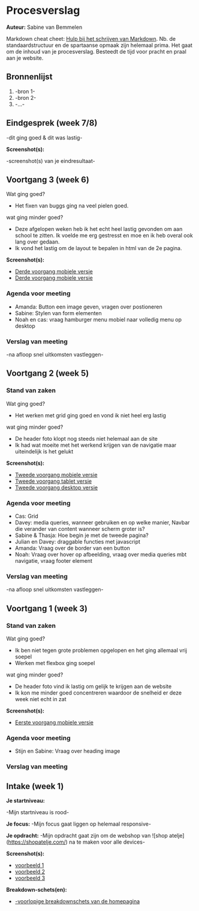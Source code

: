 # Procesverslag
**Auteur:** Sabine van Bemmelen

Markdown cheat cheet: [Hulp bij het schrijven van Markdown](https://github.com/adam-p/markdown-here/wiki/Markdown-Cheatsheet). Nb. de standaardstructuur en de spartaanse opmaak zijn helemaal prima. Het gaat om de inhoud van je procesverslag. Besteedt de tijd voor pracht en praal aan je website.



## Bronnenlijst
1. -bron 1-
2. -bron 2-
3. -...-



## Eindgesprek (week 7/8)

-dit ging goed & dit was lastig-

**Screenshot(s):**

-screenshot(s) van je eindresultaat-



## Voortgang 3 (week 6)

Wat ging goed?

-  Het fixen van buggs ging na veel pielen goed.

wat ging minder goed?

- Deze afgelopen weken heb ik het echt heel lastig gevonden om aan school te zitten. Ik voelde me erg gestresst en moe en ik heb overal ook lang over gedaan.
- Ik vond het lastig om de layout te bepalen in html van de 2e pagina.

**Screenshot(s):**

- [Derde voorgang mobiele versie](images/voortgang3_1.png)
- [Derde voorgang mobiele versie](images/voortgang3_2.png)


### Agenda voor meeting

- Amanda: Button een image geven, vragen over postioneren
- Sabine: Stylen van form elementen
- Noah en cas: vraag hamburger menu mobiel naar volledig menu op desktop

### Verslag van meeting

-na afloop snel uitkomsten vastleggen-



## Voortgang 2 (week 5)

### Stand van zaken

Wat ging goed?

- Het werken met grid ging goed en vond ik niet heel erg lastig

wat ging minder goed?

- De header foto klopt nog steeds niet helemaal aan de site
- Ik had wat moeite met het werkend krijgen van de navigatie maar uiteindelijk is het gelukt

**Screenshot(s):**

- [Tweede voorgang mobiele versie](images/voortgang2_desktop.jpg)
- [Tweede voorgang tablet versie](images/voortgang2_mobiel.png)
- [Tweede voorgang desktop versie](images/voortgang2_tablet.png)


### Agenda voor meeting

- Cas: Grid
- Davey: media queries, wanneer gebruiken en op welke manier, Navbar die verander van content wanneer scherm groter is?
- Sabine & Thasja: Hoe begin je met de tweede pagina?
- Julian en Davey: draggable functies met javascript
- Amanda: Vraag over de border van een button
- Noah: Vraag over hover op afbeelding, vraag over media queries mbt navigatie, vraag footer element

### Verslag van meeting

-na afloop snel uitkomsten vastleggen-



## Voortgang 1 (week 3)

### Stand van zaken

Wat ging goed?

- Ik ben niet tegen grote problemen opgelopen en het ging allemaal vrij soepel
- Werken met flexbox ging soepel

wat ging minder goed?

- De header foto vind ik lastig om gelijk te krijgen aan de website
- Ik kon me minder goed concentreren waardoor de snelheid er deze week niet echt in zat

**Screenshot(s):**

- [Eerste voorgang mobiele versie](images/Update1_mobile.jpg)


### Agenda voor meeting

- Stijn en Sabine: Vraag over heading image

### Verslag van meeting





## Intake (week 1)

**Je startniveau:**

-Mijn startniveau is rood-

**Je focus:**
-Mijn focus gaat liggen op helemaal responsive-

**Je opdracht:**
-Mijn opdracht gaat zijn om de webshop van ![shop atelje] (https://shopatelje.com/) na te maken voor alle devices-

**Screenshot(s):**

- [voorbeeld 1](images/voorbeeld1.png)
- [voorbeeld 2](images/voorbeeld2.png)
- [voorbeeld 3](images/voorbeeld3.png)

**Breakdown-schets(en):**

- [-voorlopige breakdownschets van de homepagina](images/breakdownschets.jpg)
